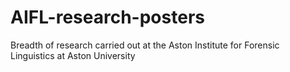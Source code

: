 # AIFL-research-posters
Breadth of research carried out at the Aston Institute for Forensic Linguistics at Aston University 
